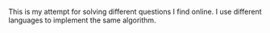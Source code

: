 This is my attempt for solving different questions I find online. I use different languages
to implement the same algorithm.
